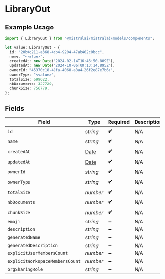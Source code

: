 # LibraryOut

## Example Usage

```typescript
import { LibraryOut } from "@mistralai/mistralai/models/components";

let value: LibraryOut = {
  id: "20b0c211-a368-4db4-9204-47ab462c0bcc",
  name: "<value>",
  createdAt: new Date("2024-02-14T16:46:50.809Z"),
  updatedAt: new Date("2024-10-06T00:13:14.895Z"),
  ownerId: "45370c18-49fa-4068-a8a4-26f2e87e7b6e",
  ownerType: "<value>",
  totalSize: 699622,
  nbDocuments: 327720,
  chunkSize: 756779,
};
```

## Fields

| Field                                                                                         | Type                                                                                          | Required                                                                                      | Description                                                                                   |
| --------------------------------------------------------------------------------------------- | --------------------------------------------------------------------------------------------- | --------------------------------------------------------------------------------------------- | --------------------------------------------------------------------------------------------- |
| `id`                                                                                          | *string*                                                                                      | :heavy_check_mark:                                                                            | N/A                                                                                           |
| `name`                                                                                        | *string*                                                                                      | :heavy_check_mark:                                                                            | N/A                                                                                           |
| `createdAt`                                                                                   | [Date](https://developer.mozilla.org/en-US/docs/Web/JavaScript/Reference/Global_Objects/Date) | :heavy_check_mark:                                                                            | N/A                                                                                           |
| `updatedAt`                                                                                   | [Date](https://developer.mozilla.org/en-US/docs/Web/JavaScript/Reference/Global_Objects/Date) | :heavy_check_mark:                                                                            | N/A                                                                                           |
| `ownerId`                                                                                     | *string*                                                                                      | :heavy_check_mark:                                                                            | N/A                                                                                           |
| `ownerType`                                                                                   | *string*                                                                                      | :heavy_check_mark:                                                                            | N/A                                                                                           |
| `totalSize`                                                                                   | *number*                                                                                      | :heavy_check_mark:                                                                            | N/A                                                                                           |
| `nbDocuments`                                                                                 | *number*                                                                                      | :heavy_check_mark:                                                                            | N/A                                                                                           |
| `chunkSize`                                                                                   | *number*                                                                                      | :heavy_check_mark:                                                                            | N/A                                                                                           |
| `emoji`                                                                                       | *string*                                                                                      | :heavy_minus_sign:                                                                            | N/A                                                                                           |
| `description`                                                                                 | *string*                                                                                      | :heavy_minus_sign:                                                                            | N/A                                                                                           |
| `generatedName`                                                                               | *string*                                                                                      | :heavy_minus_sign:                                                                            | N/A                                                                                           |
| `generatedDescription`                                                                        | *string*                                                                                      | :heavy_minus_sign:                                                                            | N/A                                                                                           |
| `explicitUserMembersCount`                                                                    | *number*                                                                                      | :heavy_minus_sign:                                                                            | N/A                                                                                           |
| `explicitWorkspaceMembersCount`                                                               | *number*                                                                                      | :heavy_minus_sign:                                                                            | N/A                                                                                           |
| `orgSharingRole`                                                                              | *string*                                                                                      | :heavy_minus_sign:                                                                            | N/A                                                                                           |